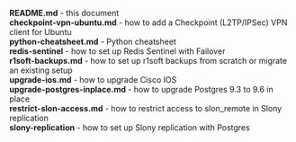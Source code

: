 **README.md** - this document  
**checkpoint-vpn-ubuntu.md** - how to add a Checkpoint (L2TP/IPSec) VPN client for Ubuntu  
**python-cheatsheet.md** - Python cheatsheet  
**redis-sentinel** - how to set up Redis Sentinel with Failover  
**r1soft-backups.md** - how to set up r1soft backups from scratch or migrate an existing setup  
**upgrade-ios.md** - how to upgrade Cisco IOS  
**upgrade-postgres-inplace.md** - how to upgrade Postgres 9.3 to 9.6 in place  
**restrict-slon-access.md** - how to restrict access to slon_remote in Slony replication  
**slony-replication** - how to set up Slony replication with Postgres
